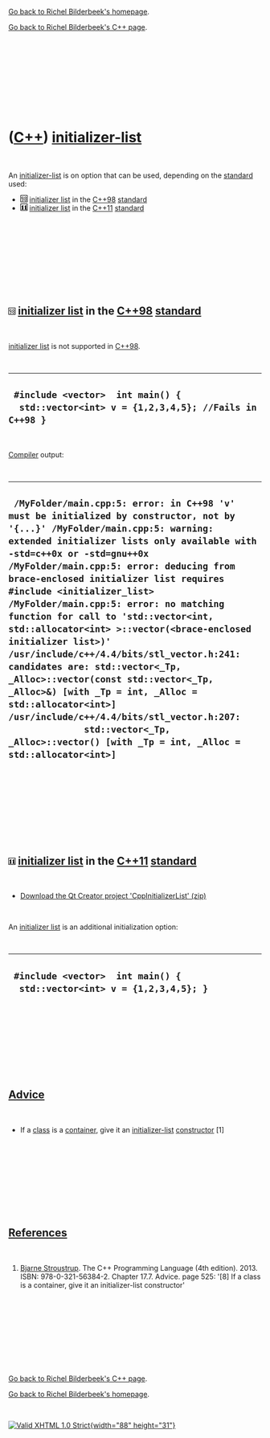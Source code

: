[Go back to Richel Bilderbeek's homepage](index.htm).

[Go back to Richel Bilderbeek's C++ page](Cpp.htm).

 

 

 

 

 

([C++](Cpp.htm)) [initializer-list](CppInitializerList.htm)
===========================================================

 

An [initializer-list](CppInitializerList.htm) is on option that can be
used, depending on the [standard](CppStandard.htm) used:

-   ![C++98](PicCpp98.png) [initializer list](CppInitializerList.htm) in
    the [C++98](Cpp98.htm) [standard](CppStandard.htm)
-   ![C++11](PicCpp11.png) [initializer list](CppInitializerList.htm) in
    the [C++11](Cpp11.htm) [standard](CppStandard.htm)

 

 

 

 

 

![C++98](PicCpp98.png) [initializer list](CppInitializerList.htm) in the [C++98](Cpp98.htm) [standard](CppStandard.htm)
-----------------------------------------------------------------------------------------------------------------------

 

[initializer list](CppInitializerList.htm) is not supported in
[C++98](Cpp98.htm).

 

  -------------------------------------------------------------------------------------------
  ` #include <vector>  int main() {   std::vector<int> v = {1,2,3,4,5}; //Fails in C++98 }`
  -------------------------------------------------------------------------------------------

 

[Compiler](CppCompiler.htm) output:

 

  -------------------------------------------------------------------------------------------------------------------------------------------------------------------------------------------------------------------------------------------------------------------------------------------------------------------------------------------------------------------------------------------------------------------------------------------------------------------------------------------------------------------------------------------------------------------------------------------------------------------------------------------------------------------------------------------------------------------------------------------------------------------------------------------------------
  ` /MyFolder/main.cpp:5: error: in C++98 'v' must be initialized by constructor, not by '{...}' /MyFolder/main.cpp:5: warning: extended initializer lists only available with -std=c++0x or -std=gnu++0x /MyFolder/main.cpp:5: error: deducing from brace-enclosed initializer list requires #include <initializer_list> /MyFolder/main.cpp:5: error: no matching function for call to 'std::vector<int, std::allocator<int> >::vector(<brace-enclosed initializer list>)' /usr/include/c++/4.4/bits/stl_vector.h:241: candidates are: std::vector<_Tp, _Alloc>::vector(const std::vector<_Tp, _Alloc>&) [with _Tp = int, _Alloc = std::allocator<int>] /usr/include/c++/4.4/bits/stl_vector.h:207:                 std::vector<_Tp, _Alloc>::vector() [with _Tp = int, _Alloc = std::allocator<int>]`
  -------------------------------------------------------------------------------------------------------------------------------------------------------------------------------------------------------------------------------------------------------------------------------------------------------------------------------------------------------------------------------------------------------------------------------------------------------------------------------------------------------------------------------------------------------------------------------------------------------------------------------------------------------------------------------------------------------------------------------------------------------------------------------------------------------

 

 

 

 

 

![C++11](PicCpp11.png) [initializer list](CppInitializerList.htm) in the [C++11](Cpp11.htm) [standard](CppStandard.htm)
-----------------------------------------------------------------------------------------------------------------------

 

-   [Download the Qt Creator project
    'CppInitializerList' (zip)](CppInitializerList.zip)

 

An [initializer list](CppInitializerList.htm) is an additional
initialization option:

 

  --------------------------------------------------------------------------
  ` #include <vector>  int main() {   std::vector<int> v = {1,2,3,4,5}; }`
  --------------------------------------------------------------------------

 

 

 

 

 

[Advice](CppAdvice.htm)
-----------------------

 

-   If a [class](CppClass.htm) is a [container](CppContainer.htm), give
    it an [initializer-list](CppInitializerList.htm)
    [constructor](CppConstructor.htm) \[1\]

 

 

 

 

 

[References](CppReferences.htm)
-------------------------------

 

1.  [Bjarne Stroustrup](CppBjarneStroustrup.htm). The C++ Programming
    Language (4th edition). 2013. ISBN: 978-0-321-56384-2. Chapter 17.7.
    Advice. page 525: '\[8\] If a class is a container, give it an
    initializer-list constructor'

 

 

 

 

 

[Go back to Richel Bilderbeek's C++ page](Cpp.htm).

[Go back to Richel Bilderbeek's homepage](index.htm).

 

[![Valid XHTML 1.0 Strict](valid-xhtml10.png){width="88"
height="31"}](http://validator.w3.org/check?uri=referer)
